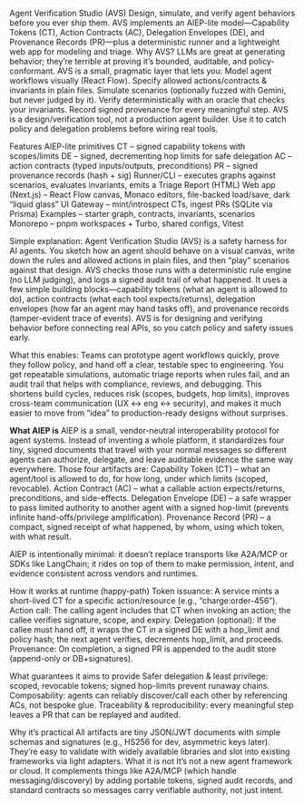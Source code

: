 Agent Verification Studio (AVS)
Design, simulate, and verify agent behaviors before you ever ship them.
AVS implements an AIEP-lite model—Capability Tokens (CT), Action Contracts (AC), Delegation Envelopes (DE), and Provenance Records (PR)—plus a deterministic runner and a lightweight web app for modeling and triage.
Why AVS?
LLMs are great at generating behavior; they’re terrible at proving it’s bounded, auditable, and policy-conformant. AVS is a small, pragmatic layer that lets you:
Model agent workflows visually (React Flow).
Specify allowed actions/contracts & invariants in plain files.
Simulate scenarios (optionally fuzzed with Gemini, but never judged by it).
Verify deterministically with an oracle that checks your invariants.
Record signed provenance for every meaningful step.
AVS is a design/verification tool, not a production agent builder. Use it to catch policy and delegation problems before wiring real tools.

Features
    AIEP-lite primitives
      CT – signed capability tokens with scopes/limits
      DE – signed, decrementing hop limits for safe delegation
      AC – action contracts (typed inputs/outputs, preconditions)
      PR – signed provenance records (hash + sig)
    Runner/CLI – executes graphs against scenarios, evaluates invariants, emits a Triage Report (HTML)
    Web app (Next.js) – React Flow canvas, Monaco editors, file-backed load/save, dark “liquid glass” UI
    Gateway – mint/introspect CTs, ingest PRs (SQLite via Prisma)
    Examples – starter graph, contracts, invariants, scenarios
    Monorepo – pnpm workspaces + Turbo, shared configs, Vitest




Simple explanation:
Agent Verification Studio (AVS) is a safety harness for AI agents. You sketch how an agent should behave on a visual canvas, write down the rules and allowed actions in plain files, and then “play” scenarios against that design. AVS checks those runs with a deterministic rule engine (no LLM judging), and logs a signed audit trail of what happened. It uses a few simple building blocks—capability tokens (what an agent is allowed to do), action contracts (what each tool expects/returns), delegation envelopes (how far an agent may hand tasks off), and provenance records (tamper-evident trace of events). AVS is for designing and verifying behavior before connecting real APIs, so you catch policy and safety issues early.



What this enables:
Teams can prototype agent workflows quickly, prove they follow policy, and hand off a clear, testable spec to engineering. You get repeatable simulations, automatic triage reports when rules fail, and an audit trail that helps with compliance, reviews, and debugging. This shortens build cycles, reduces risk (scopes, budgets, hop limits), improves cross-team communication (UX ↔︎ eng ↔︎ security), and makes it much easier to move from “idea” to production-ready designs without surprises.



**What AIEP is**
AIEP is a small, vendor-neutral interoperability protocol for agent systems. Instead of inventing a whole platform, it standardizes four tiny, signed documents that travel with your normal messages so different agents can authorize, delegate, and leave auditable evidence the same way everywhere. Those four artifacts are:
    Capability Token (CT) – what an agent/tool is allowed to do, for how long, under which limits (scoped, revocable).
    Action Contract (AC) – what a callable action expects/returns, preconditions, and side-effects.
    Delegation Envelope (DE) – a safe wrapper to pass limited authority to another agent with a signed hop-limit (prevents infinite hand-offs/privilege amplification).
    Provenance Record (PR) – a compact, signed receipt of what happened, by whom, using which token, with what result.

AIEP is intentionally minimal: it doesn’t replace transports like A2A/MCP or SDKs like LangChain; it rides on top of them to make permission, intent, and evidence consistent across vendors and runtimes.

How it works at runtime (happy-path)
    Token issuance: A service mints a short-lived CT for a specific action/resource (e.g., “charge:order-456”).
    Action call: The calling agent includes that CT when invoking an action; the callee verifies signature, scope, and expiry.
    Delegation (optional): If the callee must hand off, it wraps the CT in a signed DE with a hop_limit and policy hash; the next agent verifies, decrements hop_limit, and proceeds.
    Provenance: On completion, a signed PR is appended to the audit store (append-only or DB+signatures).

What guarantees it aims to provide
    Safer delegation & least privilege: scoped, revocable tokens; signed hop-limits prevent runaway chains.
    Composability: agents can reliably discover/call each other by referencing ACs, not bespoke glue.
    Traceability & reproducibility: every meaningful step leaves a PR that can be replayed and audited.

Why it’s practical
All artifacts are tiny JSON/JWT documents with simple schemas and signatures (e.g., HS256 for dev, asymmetric keys later). They’re easy to validate with widely available libraries and slot into existing frameworks via light adapters.
What it is not
It’s not a new agent framework or cloud. It complements things like A2A/MCP (which handle messaging/discovery) by adding portable tokens, signed audit records, and standard contracts so messages carry verifiable authority, not just intent.
